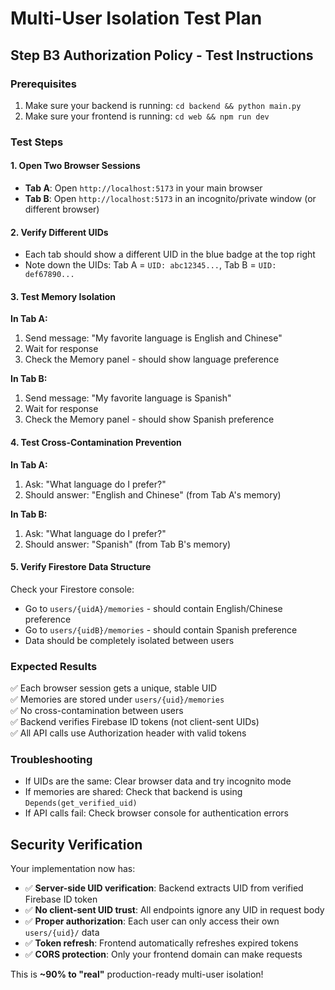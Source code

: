 # Multi-User Isolation Test Plan

## Step B3 Authorization Policy - Test Instructions

### Prerequisites
1. Make sure your backend is running: `cd backend && python main.py`
2. Make sure your frontend is running: `cd web && npm run dev`

### Test Steps

#### 1. Open Two Browser Sessions
- **Tab A**: Open `http://localhost:5173` in your main browser
- **Tab B**: Open `http://localhost:5173` in an incognito/private window (or different browser)

#### 2. Verify Different UIDs
- Each tab should show a different UID in the blue badge at the top right
- Note down the UIDs: Tab A = `UID: abc12345...`, Tab B = `UID: def67890...`

#### 3. Test Memory Isolation
**In Tab A:**
1. Send message: "My favorite language is English and Chinese"
2. Wait for response
3. Check the Memory panel - should show language preference

**In Tab B:**
1. Send message: "My favorite language is Spanish" 
2. Wait for response
3. Check the Memory panel - should show Spanish preference

#### 4. Test Cross-Contamination Prevention
**In Tab A:**
1. Ask: "What language do I prefer?"
2. Should answer: "English and Chinese" (from Tab A's memory)

**In Tab B:**
1. Ask: "What language do I prefer?"
2. Should answer: "Spanish" (from Tab B's memory)

#### 5. Verify Firestore Data Structure
Check your Firestore console:
- Go to `users/{uidA}/memories` - should contain English/Chinese preference
- Go to `users/{uidB}/memories` - should contain Spanish preference
- Data should be completely isolated between users

### Expected Results
✅ Each browser session gets a unique, stable UID  
✅ Memories are stored under `users/{uid}/memories`  
✅ No cross-contamination between users  
✅ Backend verifies Firebase ID tokens (not client-sent UIDs)  
✅ All API calls use Authorization header with valid tokens  

### Troubleshooting
- If UIDs are the same: Clear browser data and try incognito mode
- If memories are shared: Check that backend is using `Depends(get_verified_uid)`
- If API calls fail: Check browser console for authentication errors

## Security Verification

Your implementation now has:
- ✅ **Server-side UID verification**: Backend extracts UID from verified Firebase ID token
- ✅ **No client-sent UID trust**: All endpoints ignore any UID in request body
- ✅ **Proper authorization**: Each user can only access their own `users/{uid}/` data
- ✅ **Token refresh**: Frontend automatically refreshes expired tokens
- ✅ **CORS protection**: Only your frontend domain can make requests

This is **~90% to "real"** production-ready multi-user isolation!

